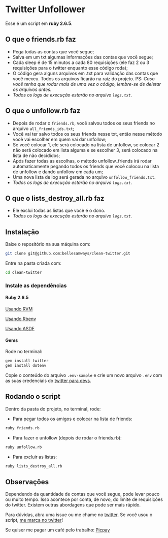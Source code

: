 # Twitter Unfollower

Esse é um script em **ruby 2.6.5**.

## O que o friends.rb faz

- Pega todas as contas que você segue;
- Salva em um txt algumas informações das contas que você segue;
- Cada sleep é de 15 minutos a cada 80 requisições (ele faz 2 ou 3 requisições para o twitter enquanto esse código roda);
- O código gera alguns arquivos em .txt para validação das contas que você mexeu. Todos os arquivos ficarão na raiz do projeto. PS: *Caso você tenha que rodar mais de uma vez o código, lembre-se de deletar os arquivos antes.*
- *Todos os logs de execução estarão no arquivo `logs.txt`.*

## O que o unfollow.rb faz

- Depois de rodar o `friends.rb`, você salvou todos os seus friends no arquivo `all_friends_ids.txt`;
- Você vai ter salvo todos os seus friends nesse txt, então nesse método você vai escolher em quem vai dar unfollow;
- Se você colocar 1, ele será colocado na lista de unfollow, se colocar 2 não será colocado em lista alguma e se escolher 3, será colocado na lista de não decididos;
- Após fazer todas as escolhas, o método unfollow_friends irá rodar automaticamente pegando todos os friends que você colocou na lista de unfollow e dando unfollow em cada um;
- Uma nova lista de log será gerada no arquivo `unfollow_friends.txt`.
- *Todos os logs de execução estarão no arquivo `logs.txt`.*

## O que o lists_destroy_all.rb faz

- Ele exclui todas as listas que você é o dono.
- *Todos os logs de execução estarão no arquivo `logs.txt`.*

## Instalação

Baixe o repositório na sua máquina com:

```bash
git clone git@github.com:bellesamways/clean-twitter.git
```

Entre na pasta criada com:

```bash
cd clean-twitter
```

### Instale as dependências

#### Ruby 2.6.5

[Usando RVM](https://www.ruby-lang.org/pt/documentation/installation/#rvm)

[Usando Rbenv](https://www.ruby-lang.org/pt/documentation/installation/#rbenv)

[Usando ASDF](https://github.com/asdf-vm/asdf-ruby)

#### Gems

Rode no terminal:

```bash
gem install twitter
gem install dotenv
```

Copie o conteúdo do arquivo `.env-sample` e crie um novo arquivo `.env` com as suas credenciais do [twitter para devs](https://developer.twitter.com/en).

## Rodando o script

Dentro da pasta do projeto, no terminal, rode:

- Para pegar todos os amigos e colocar na lista de friends:

```bash
ruby friends.rb
```

- Para fazer o unfollow (depois de rodar o friends.rb):

```bash
ruby unfollow.rb
```

- Para excluir as listas:

```bash
ruby lists_destroy_all.rb
```

## Observações

Dependendo da quantidade de contas que você segue, pode levar pouco ou muito tempo. Isso acontece por conta, de novo, do limite de requisições do twitter. Existem outras abordagens que pode ser mais rápido.

Para dúvidas, abra uma issue ou me chame no [twitter](https://twitter.com/bellesamways). Se você usou o script, [me marca no twitter](https://twitter.com/bellesamways)!

Se quiser me pagar um café pelo trabalho: [Picpay](https://picpay.me/bellesamways)
